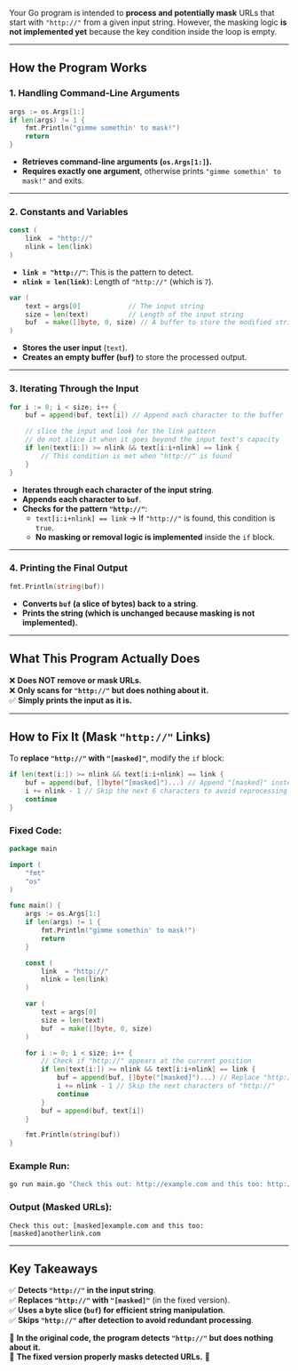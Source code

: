 Your Go program is intended to **process and potentially mask** URLs that start with `"http://"` from a given input string. However, the masking logic **is not implemented yet** because the key condition inside the loop is empty.

---

## **How the Program Works**
### **1. Handling Command-Line Arguments**
```go
args := os.Args[1:]
if len(args) != 1 {
	fmt.Println("gimme somethin' to mask!")
	return
}
```
- **Retrieves command-line arguments (`os.Args[1:]`).**
- **Requires exactly one argument**, otherwise prints `"gimme somethin' to mask!"` and exits.

---

### **2. Constants and Variables**
```go
const (
	link  = "http://"
	nlink = len(link)
)
```
- **`link = "http://"`**: This is the pattern to detect.
- **`nlink = len(link)`**: Length of `"http://"` (which is `7`).

```go
var (
	text = args[0]            // The input string
	size = len(text)          // Length of the input string
	buf  = make([]byte, 0, size) // A buffer to store the modified string
)
```
- **Stores the user input** (`text`).
- **Creates an empty buffer (`buf`)** to store the processed output.

---

### **3. Iterating Through the Input**
```go
for i := 0; i < size; i++ {
	buf = append(buf, text[i]) // Append each character to the buffer

	// slice the input and look for the link pattern
	// do not slice it when it goes beyond the input text's capacity
	if len(text[i:]) >= nlink && text[i:i+nlink] == link {
		// This condition is met when "http://" is found
	}
}
```
- **Iterates through each character of the input string**.
- **Appends each character to `buf`**.
- **Checks for the pattern `"http://"`**:
  - `text[i:i+nlink] == link` → If `"http://"` is found, this condition is `true`.
  - **No masking or removal logic is implemented** inside the `if` block.

---

### **4. Printing the Final Output**
```go
fmt.Println(string(buf))
```
- **Converts `buf` (a slice of bytes) back to a string**.
- **Prints the string (which is unchanged because masking is not implemented).**

---

## **What This Program Actually Does**
❌ **Does NOT remove or mask URLs.**  
❌ **Only scans for `"http://"` but does nothing about it.**  
✅ **Simply prints the input as it is.**  

---

## **How to Fix It (Mask `"http://"` Links)**
To **replace `"http://"` with `"[masked]"`**, modify the `if` block:
```go
if len(text[i:]) >= nlink && text[i:i+nlink] == link {
	buf = append(buf, []byte("[masked]")...) // Append "[masked]" instead of "http://"
	i += nlink - 1 // Skip the next 6 characters to avoid reprocessing
	continue
}
```

### **Fixed Code:**
```go
package main

import (
	"fmt"
	"os"
)

func main() {
	args := os.Args[1:]
	if len(args) != 1 {
		fmt.Println("gimme somethin' to mask!")
		return
	}

	const (
		link  = "http://"
		nlink = len(link)
	)

	var (
		text = args[0]
		size = len(text)
		buf  = make([]byte, 0, size)
	)

	for i := 0; i < size; i++ {
		// Check if "http://" appears at the current position
		if len(text[i:]) >= nlink && text[i:i+nlink] == link {
			buf = append(buf, []byte("[masked]")...) // Replace "http://" with "[masked]"
			i += nlink - 1 // Skip the next characters of "http://"
			continue
		}
		buf = append(buf, text[i])
	}

	fmt.Println(string(buf))
}
```

### **Example Run:**
```sh
go run main.go "Check this out: http://example.com and this too: http://anotherlink.com"
```

### **Output (Masked URLs):**
```
Check this out: [masked]example.com and this too: [masked]anotherlink.com
```

---

## **Key Takeaways**
✅ **Detects `"http://"` in the input string**.  
✅ **Replaces `"http://"` with `"[masked]"`** (in the fixed version).  
✅ **Uses a byte slice (`buf`) for efficient string manipulation**.  
✅ **Skips `"http://"` after detection to avoid redundant processing**.  

🔹 **In the original code, the program detects `"http://"` but does nothing about it.**  
🔹 **The fixed version properly masks detected URLs.** 🚀